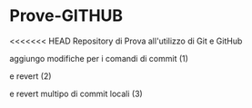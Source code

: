 # Prove-GITHUB

<<<<<<< HEAD
Repository di Prova all'utilizzo di Git e GitHub

aggiungo modifiche per i comandi di commit (1)

e revert (2)

e revert multipo di commit locali (3)
